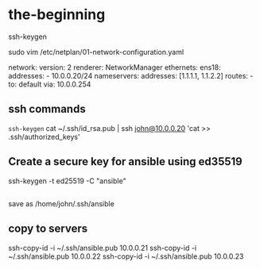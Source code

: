 # the-beginning

ssh-keygen

sudo vim /etc/netplan/01-network-configuration.yaml

network:
  version: 2
  renderer: NetworkManager
  ethernets:
    ens18:
      addresses:
        - 10.0.0.20/24
      nameservers:
        addresses: [1.1.1.1, 1.1.2.2]
      routes:
        - to: default
          via: 10.0.0.254

## ssh commands
`ssh-keygen`
cat ~/.ssh/id_rsa.pub | ssh john@10.0.0.20 'cat >> .ssh/authorized_keys'

## Create a secure key for ansible using ed35519
ssh-keygen -t ed25519 -C "ansible"
##
save as /home/john/.ssh/ansible

## copy to servers
ssh-copy-id -i ~/.ssh/ansible.pub 10.0.0.21
ssh-copy-id -i ~/.ssh/ansible.pub 10.0.0.22
ssh-copy-id -i ~/.ssh/ansible.pub 10.0.0.23

